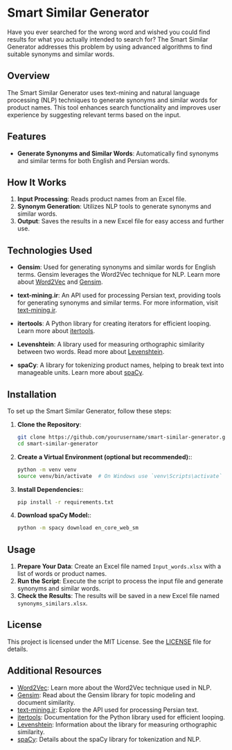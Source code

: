 # Smart Similar Generator

Have you ever searched for the wrong word and wished you could find results for what you actually intended to search for? The Smart Similar Generator addresses this problem by using advanced algorithms to find suitable synonyms and similar words.

## Overview

The Smart Similar Generator uses text-mining and natural language processing (NLP) techniques to generate synonyms and similar words for product names. This tool enhances search functionality and improves user experience by suggesting relevant terms based on the input.

## Features

- **Generate Synonyms and Similar Words**: Automatically find synonyms and similar terms for both English and Persian words.

## How It Works

1. **Input Processing**: Reads product names from an Excel file.
2. **Synonym Generation**: Utilizes NLP tools to generate synonyms and similar words.
3. **Output**: Saves the results in a new Excel file for easy access and further use.

## Technologies Used

- **Gensim**: Used for generating synonyms and similar words for English terms. Gensim leverages the Word2Vec technique for NLP. Learn more about [Word2Vec](https://en.wikipedia.org/wiki/Word2vec) and [Gensim](https://en.wikipedia.org/wiki/Gensim).

- **text-mining.ir**: An API used for processing Persian text, providing tools for generating synonyms and similar terms. For more information, visit [text-mining.ir](https://text-mining.ir/).

- **itertools**: A Python library for creating iterators for efficient looping. Learn more about [itertools](https://docs.python.org/3/library/itertools.html).

- **Levenshtein**: A library used for measuring orthographic similarity between two words. Read more about [Levenshtein](https://pypi.org/project/python-Levenshtein/).

- **spaCy**: A library for tokenizing product names, helping to break text into manageable units. Learn more about [spaCy](https://en.wikipedia.org/wiki/SpaCy).


## Installation

To set up the Smart Similar Generator, follow these steps:

1. **Clone the Repository**:
   ```bash
   git clone https://github.com/yourusername/smart-similar-generator.git
   cd smart-similar-generator

2.  **Create a Virtual Environment (optional but recommended):**:
    ```bash
    python -m venv venv
    source venv/bin/activate  # On Windows use `venv\Scripts\activate`

3.  **Install Dependencies:**:
    ```bash
    pip install -r requirements.txt

4.  **Download spaCy Model:**:
    ```bash
    python -m spacy download en_core_web_sm
    

## Usage

1. **Prepare Your Data**: Create an Excel file named `Input_words.xlsx` with a list of words or product names.
2. **Run the Script**: Execute the script to process the input file and generate synonyms and similar words.
3. **Check the Results**: The results will be saved in a new Excel file named `synonyms_similars.xlsx`.

## License

This project is licensed under the MIT License. See the [LICENSE](LICENSE) file for details.

## Additional Resources

- [Word2Vec](https://en.wikipedia.org/wiki/Word2vec): Learn more about the Word2Vec technique used in NLP.
- [Gensim](https://en.wikipedia.org/wiki/Gensim): Read about the Gensim library for topic modeling and document similarity.
- [text-mining.ir](https://text-mining.ir/): Explore the API used for processing Persian text.
- [itertools](https://docs.python.org/3/library/itertools.html): Documentation for the Python library used for efficient looping.
- [Levenshtein](https://pypi.org/project/python-Levenshtein/): Information about the library for measuring orthographic similarity.
- [spaCy](https://en.wikipedia.org/wiki/SpaCy): Details about the spaCy library for tokenization and NLP.
